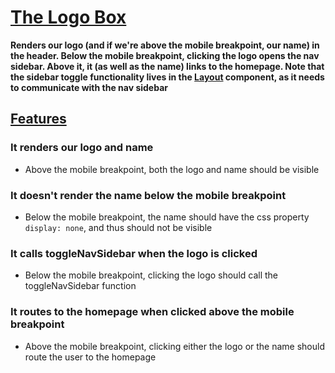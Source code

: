 # [The Logo Box](LogoBox.tsx)

**Renders our logo (and if we're above the mobile breakpoint, our name) in the header. Below the mobile breakpoint, clicking the logo opens the nav sidebar. Above it, it (as well as the name) links to the homepage. Note that the sidebar toggle functionality lives in the [Layout](../../Layout/readme.md) component, as it needs to communicate with the nav sidebar**

## [Features](LogoBox.test.tsx)

### It renders our logo and name

- Above the mobile breakpoint, both the logo and name should be visible

### It doesn't render the name below the mobile breakpoint

- Below the mobile breakpoint, the name should have the css property `display: none`, and thus should not be visible

### It calls toggleNavSidebar when the logo is clicked

- Below the mobile breakpoint, clicking the logo should call the toggleNavSidebar function

### It routes to the homepage when clicked above the mobile breakpoint

- Above the mobile breakpoint, clicking either the logo or the name should route the user to the homepage

